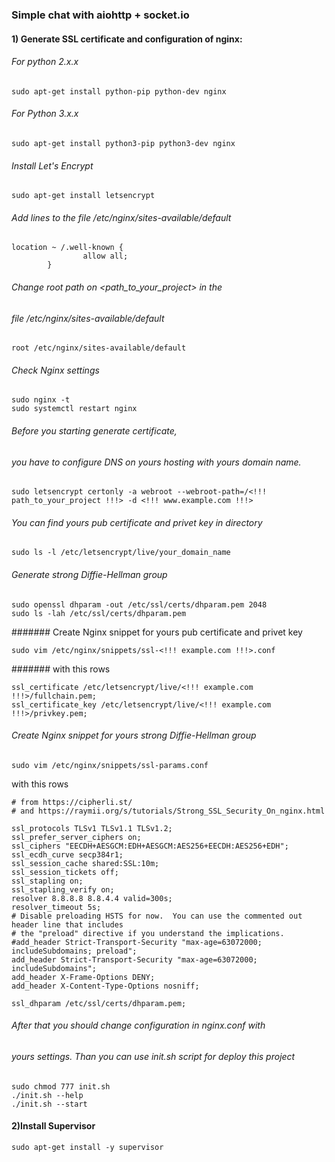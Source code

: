### Simple chat with aiohttp + socket.io

#### 1) Generate SSL certificate and configuration of nginx:

###### For python 2.x.x
```
sudo apt-get install python-pip python-dev nginx
```

###### For Python 3.x.x
```
sudo apt-get install python3-pip python3-dev nginx
```

###### Install Let's Encrypt
```
sudo apt-get install letsencrypt
```

###### Add lines to the file /etc/nginx/sites-available/default
```
location ~ /.well-known {
                allow all;
        }
```

###### Change root path on <path_to_your_project> in the
###### file /etc/nginx/sites-available/default
```
root /etc/nginx/sites-available/default
```

###### Check Nginx settings
```
sudo nginx -t
sudo systemctl restart nginx
```

###### Before you starting generate certificate,
###### you have to configure DNS on yours hosting with yours domain name.
```
sudo letsencrypt certonly -a webroot --webroot-path=/<!!! path_to_your_project !!!> -d <!!! www.example.com !!!>
```

###### You can find yours pub certificate and privet key in directory

```
sudo ls -l /etc/letsencrypt/live/your_domain_name
```

###### Generate strong Diffie-Hellman group
```
sudo openssl dhparam -out /etc/ssl/certs/dhparam.pem 2048
sudo ls -lah /etc/ssl/certs/dhparam.pem
```

####### Create Nginx snippet for yours pub certificate and privet key
```
sudo vim /etc/nginx/snippets/ssl-<!!! example.com !!!>.conf
```
####### with this rows
```
ssl_certificate /etc/letsencrypt/live/<!!! example.com !!!>/fullchain.pem;
ssl_certificate_key /etc/letsencrypt/live/<!!! example.com !!!>/privkey.pem;
```

###### Create Nginx snippet for yours strong Diffie-Hellman group
```
sudo vim /etc/nginx/snippets/ssl-params.conf
```
with this rows
```
# from https://cipherli.st/
# and https://raymii.org/s/tutorials/Strong_SSL_Security_On_nginx.html

ssl_protocols TLSv1 TLSv1.1 TLSv1.2;
ssl_prefer_server_ciphers on;
ssl_ciphers "EECDH+AESGCM:EDH+AESGCM:AES256+EECDH:AES256+EDH";
ssl_ecdh_curve secp384r1;
ssl_session_cache shared:SSL:10m;
ssl_session_tickets off;
ssl_stapling on;
ssl_stapling_verify on;
resolver 8.8.8.8 8.8.4.4 valid=300s;
resolver_timeout 5s;
# Disable preloading HSTS for now.  You can use the commented out header line that includes
# the "preload" directive if you understand the implications.
#add_header Strict-Transport-Security "max-age=63072000; includeSubdomains; preload";
add_header Strict-Transport-Security "max-age=63072000; includeSubdomains";
add_header X-Frame-Options DENY;
add_header X-Content-Type-Options nosniff;

ssl_dhparam /etc/ssl/certs/dhparam.pem;
```

###### After that you should change configuration in nginx.conf with
###### yours settings. Than you can use init.sh script for deploy this project
```
sudo chmod 777 init.sh
./init.sh --help
./init.sh --start
```

#### 2)Install Supervisor
```
sudo apt-get install -y supervisor
```

